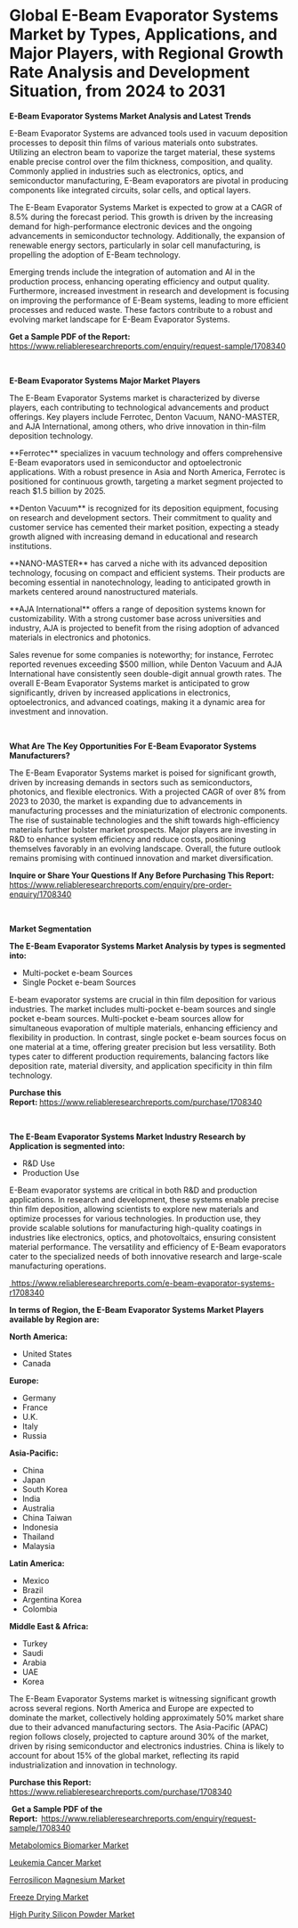 <p><h1>Global E-Beam Evaporator Systems Market by Types, Applications, and Major Players, with Regional Growth Rate Analysis and Development Situation, from 2024 to 2031</h1></p><p><strong>E-Beam Evaporator Systems Market Analysis and Latest Trends</strong></p>
<p><p>E-Beam Evaporator Systems are advanced tools used in vacuum deposition processes to deposit thin films of various materials onto substrates. Utilizing an electron beam to vaporize the target material, these systems enable precise control over the film thickness, composition, and quality. Commonly applied in industries such as electronics, optics, and semiconductor manufacturing, E-Beam evaporators are pivotal in producing components like integrated circuits, solar cells, and optical layers.</p><p>The E-Beam Evaporator Systems Market is expected to grow at a CAGR of 8.5% during the forecast period. This growth is driven by the increasing demand for high-performance electronic devices and the ongoing advancements in semiconductor technology. Additionally, the expansion of renewable energy sectors, particularly in solar cell manufacturing, is propelling the adoption of E-Beam technology. </p><p>Emerging trends include the integration of automation and AI in the production process, enhancing operating efficiency and output quality. Furthermore, increased investment in research and development is focusing on improving the performance of E-Beam systems, leading to more efficient processes and reduced waste. These factors contribute to a robust and evolving market landscape for E-Beam Evaporator Systems.</p></p>
<p><strong>Get a Sample PDF of the Report:&nbsp;</strong> <a href="https://www.reliableresearchreports.com/enquiry/request-sample/1708340?utm_campaign=3&utm_medium=2&utm_source=Github&utm_content=ia&utm_term=18122024&utm_id=e-beam-evaporator-systems">https://www.reliableresearchreports.com/enquiry/request-sample/1708340</a></p>
<p>&nbsp;</p>
<p><strong>E-Beam Evaporator Systems Major Market Players</strong></p>
<p><p>The E-Beam Evaporator Systems market is characterized by diverse players, each contributing to technological advancements and product offerings. Key players include Ferrotec, Denton Vacuum, NANO-MASTER, and AJA International, among others, who drive innovation in thin-film deposition technology.</p><p>**Ferrotec** specializes in vacuum technology and offers comprehensive E-Beam evaporators used in semiconductor and optoelectronic applications. With a robust presence in Asia and North America, Ferrotec is positioned for continuous growth, targeting a market segment projected to reach $1.5 billion by 2025.</p><p>**Denton Vacuum** is recognized for its deposition equipment, focusing on research and development sectors. Their commitment to quality and customer service has cemented their market position, expecting a steady growth aligned with increasing demand in educational and research institutions.</p><p>**NANO-MASTER** has carved a niche with its advanced deposition technology, focusing on compact and efficient systems. Their products are becoming essential in nanotechnology, leading to anticipated growth in markets centered around nanostructured materials.</p><p>**AJA International** offers a range of deposition systems known for customizability. With a strong customer base across universities and industry, AJA is projected to benefit from the rising adoption of advanced materials in electronics and photonics.</p><p>Sales revenue for some companies is noteworthy; for instance, Ferrotec reported revenues exceeding $500 million, while Denton Vacuum and AJA International have consistently seen double-digit annual growth rates. The overall E-Beam Evaporator Systems market is anticipated to grow significantly, driven by increased applications in electronics, optoelectronics, and advanced coatings, making it a dynamic area for investment and innovation.</p></p>
<p>&nbsp;</p>
<p><strong>What Are The Key Opportunities For E-Beam Evaporator Systems Manufacturers?</strong></p>
<p><p>The E-Beam Evaporator Systems market is poised for significant growth, driven by increasing demands in sectors such as semiconductors, photonics, and flexible electronics. With a projected CAGR of over 8% from 2023 to 2030, the market is expanding due to advancements in manufacturing processes and the miniaturization of electronic components. The rise of sustainable technologies and the shift towards high-efficiency materials further bolster market prospects. Major players are investing in R&D to enhance system efficiency and reduce costs, positioning themselves favorably in an evolving landscape. Overall, the future outlook remains promising with continued innovation and market diversification.</p></p>
<p><strong>Inquire or Share Your Questions If Any Before Purchasing This Report:</strong> <a href="https://www.reliableresearchreports.com/enquiry/pre-order-enquiry/1708340?utm_campaign=3&utm_medium=2&utm_source=Github&utm_content=ia&utm_term=18122024&utm_id=e-beam-evaporator-systems">https://www.reliableresearchreports.com/enquiry/pre-order-enquiry/1708340</a></p>
<p>&nbsp;</p>
<p><strong>Market Segmentation</strong></p>
<p><strong>The E-Beam Evaporator Systems Market Analysis by types is segmented into:</strong></p>
<p><ul><li>Multi-pocket e-beam Sources</li><li>Single Pocket e-beam Sources</li></ul></p>
<p><p>E-beam evaporator systems are crucial in thin film deposition for various industries. The market includes multi-pocket e-beam sources and single pocket e-beam sources. Multi-pocket e-beam sources allow for simultaneous evaporation of multiple materials, enhancing efficiency and flexibility in production. In contrast, single pocket e-beam sources focus on one material at a time, offering greater precision but less versatility. Both types cater to different production requirements, balancing factors like deposition rate, material diversity, and application specificity in thin film technology.</p></p>
<p><strong>Purchase this Report:&nbsp;</strong><a href="https://www.reliableresearchreports.com/purchase/1708340?utm_campaign=3&utm_medium=2&utm_source=Github&utm_content=ia&utm_term=18122024&utm_id=e-beam-evaporator-systems">https://www.reliableresearchreports.com/purchase/1708340</a></p>
<p>&nbsp;</p>
<p><strong>The E-Beam Evaporator Systems Market Industry Research by Application is segmented into:</strong></p>
<p><ul><li>R&D Use</li><li>Production Use</li></ul></p>
<p><p>E-Beam evaporator systems are critical in both R&D and production applications. In research and development, these systems enable precise thin film deposition, allowing scientists to explore new materials and optimize processes for various technologies. In production use, they provide scalable solutions for manufacturing high-quality coatings in industries like electronics, optics, and photovoltaics, ensuring consistent material performance. The versatility and efficiency of E-Beam evaporators cater to the specialized needs of both innovative research and large-scale manufacturing operations.</p></p>
<p><a href="https://www.reliableresearchreports.com/e-beam-evaporator-systems-r1708340?utm_campaign=3&utm_medium=2&utm_source=Github&utm_content=ia&utm_term=18122024&utm_id=e-beam-evaporator-systems">&nbsp;https://www.reliableresearchreports.com/e-beam-evaporator-systems-r1708340</a></p>
<p><strong>In terms of Region, the E-Beam Evaporator Systems Market Players available by Region are:</strong></p>
<p>
    <p> <strong> North America: </strong>
        <ul>
            <li>United States</li>
            <li>Canada</li>
        </ul>
        </p> 
    <p> <strong> Europe: </strong>
        <ul>
            <li>Germany</li>
            <li>France</li>
            <li>U.K.</li>
            <li>Italy</li>
            <li>Russia</li>
        </ul>
        </p> 
    <p> <strong> Asia-Pacific: </strong>
        <ul>
            <li>China</li>
            <li>Japan</li>
            <li>South Korea</li>
            <li>India</li>
            <li>Australia</li>
            <li>China Taiwan</li>
            <li>Indonesia</li>
            <li>Thailand</li>
            <li>Malaysia</li>
        </ul>
        </p> 
    <p> <strong> Latin America: </strong>
        <ul>
            <li>Mexico</li>
            <li>Brazil</li>
            <li>Argentina Korea</li>
            <li>Colombia</li>
        </ul>
        </p> 
    <p> <strong> Middle East & Africa: </strong>
        <ul>
            <li>Turkey</li>
            <li>Saudi</li>
            <li>Arabia</li>
            <li>UAE</li>
            <li>Korea</li>
        </ul>
    </p>
    </p>
<p><p>The E-Beam Evaporator Systems market is witnessing significant growth across several regions. North America and Europe are expected to dominate the market, collectively holding approximately 50% market share due to their advanced manufacturing sectors. The Asia-Pacific (APAC) region follows closely, projected to capture around 30% of the market, driven by rising semiconductor and electronics industries. China is likely to account for about 15% of the global market, reflecting its rapid industrialization and innovation in technology.</p></p>
<p><strong>Purchase this Report: </strong><a href="https://www.reliableresearchreports.com/purchase/1708340?utm_campaign=3&utm_medium=2&utm_source=Github&utm_content=ia&utm_term=18122024&utm_id=e-beam-evaporator-systems">https://www.reliableresearchreports.com/purchase/1708340</a></p>
<p>&nbsp;<strong>Get a Sample PDF of the Report:&nbsp;&nbsp;</strong><a href="https://www.reliableresearchreports.com/enquiry/request-sample/1708340?utm_campaign=3&utm_medium=2&utm_source=Github&utm_content=ia&utm_term=18122024&utm_id=e-beam-evaporator-systems">https://www.reliableresearchreports.com/enquiry/request-sample/1708340</a></p>
<p><strong></strong></p>
<p><p><a href="https://www.linkedin.com/pulse/metabolomics-biomarker-market-global-regional-analysis-focus-p25df?utm_campaign=3&utm_medium=2&utm_source=Github&utm_content=ia&utm_term=18122024&utm_id=e-beam-evaporator-systems">Metabolomics Biomarker Market</a></p><p><a href="https://www.linkedin.com/pulse/future-market-revenue-growth-leukemia-cancer-41-cagr-2024-tgbef?utm_campaign=3&utm_medium=2&utm_source=Github&utm_content=ia&utm_term=18122024&utm_id=e-beam-evaporator-systems">Leukemia Cancer Market</a></p><p><a href="https://github.com/gulaimolin/Market-Research-Report-List-6/blob/main/ferrosilicon-magnesium-market.md?utm_campaign=3&utm_medium=2&utm_source=Github&utm_content=ia&utm_term=18122024&utm_id=e-beam-evaporator-systems">Ferrosilicon Magnesium Market</a></p><p><a href="https://www.linkedin.com/pulse/freeze-drying-market-analysis-2024-2031-trends-share-growth-iplxf?utm_campaign=3&utm_medium=2&utm_source=Github&utm_content=ia&utm_term=18122024&utm_id=e-beam-evaporator-systems">Freeze Drying Market</a></p><p><a href="https://github.com/mauripalmi/Market-Research-Report-List-5/blob/main/high-purity-silicon-powder-market.md?utm_campaign=3&utm_medium=2&utm_source=Github&utm_content=ia&utm_term=18122024&utm_id=e-beam-evaporator-systems">High Purity Silicon Powder Market</a></p></p>